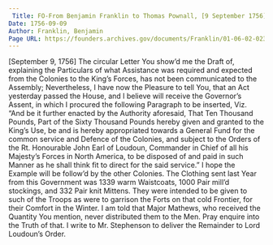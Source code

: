 ```yaml
---
 Title: FO-From Benjamin Franklin to Thomas Pownall, [9 September 1756]
Date: 1756-09-09
Author: Franklin, Benjamin
Page URL: https://founders.archives.gov/documents/Franklin/01-06-02-0232
---
```


[September 9, 1756]
The circular Letter You show’d me the Draft of, explaining the Particulars of what Assistance was required and expected from the Colonies to the King’s Forces, has not been communicated to the Assembly; Nevertheless, I have now the Pleasure to tell You, that an Act yesterday passed the House, and I believe will receive the Governor’s Assent, in which I procured the following Paragraph to be inserted, Viz. “And be it further enacted by the Authority aforesaid, That Ten Thousand Pounds, Part of the Sixty Thousand Pounds hereby given and granted to the King’s Use, be and is hereby appropriated towards a General Fund for the common service and Defence of the Colonies, and subject to the Orders of the Rt. Honourable John Earl of Loudoun, Commander in Chief of all his Majesty’s Forces in North America, to be disposed of and paid in such Manner as he shall think fit to direct for the said service.”
I hope the Example will be follow’d by the other Colonies.
The Clothing sent last Year from this Government was 1339 warm Waistcoats, 1000 Pair mill’d stockings, and 332 Pair knit Mittens. They were intended to be given to such of the Troops as were to garrison the Forts on that cold Frontier, for their Comfort in the Winter. I am told that Major Mathews, who received the Quantity You mention, never distributed them to the Men. Pray enquire into the Truth of that. I write to Mr. Stephenson to deliver the Remainder to Lord Loudoun’s Order.

